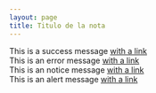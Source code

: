 ```yaml
---
layout: page
title: Titulo de la nota
---
```


<div class="flash-success">
  <span>This is a success message <a href="#">with a link</a></span>
</div>

<div class="flash-error">
  <span>This is an error message <a href="#">with a link</a></span>
</div>

<div class="flash-notice">
  <span>This is an notice message <a href="#">with a link</a></span>
</div>

<div class="flash-alert">
  <span>This is an alert message <a href="#">with a link</a></span>
</div>

